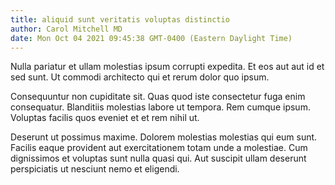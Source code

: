 ```yaml
---
title: aliquid sunt veritatis voluptas distinctio
author: Carol Mitchell MD
date: Mon Oct 04 2021 09:45:38 GMT-0400 (Eastern Daylight Time)
---
```

Nulla pariatur et ullam molestias ipsum corrupti expedita. Et eos aut aut id et sed sunt. Ut commodi architecto qui et rerum dolor quo ipsum.

 Consequuntur non cupiditate sit. Quas quod iste consectetur fuga enim consequatur. Blanditiis molestias labore ut tempora. Rem cumque ipsum. Voluptas facilis quos eveniet et et rem nihil ut.

 Deserunt ut possimus maxime. Dolorem molestias molestias qui eum sunt. Facilis eaque provident aut exercitationem totam unde a molestiae. Cum dignissimos et voluptas sunt nulla quasi qui. Aut suscipit ullam deserunt perspiciatis ut nesciunt nemo et eligendi.